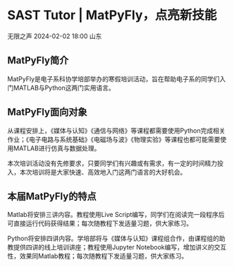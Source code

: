 # SAST Tutor | MatPyFly，点亮新技能

无限之声 2024-02-02 18:00 山东

## MatPyFly简介

MatPyFly是电子系科协学培部举办的寒假培训活动，旨在帮助电子系的同学们入门MATLAB与Python这两门实用语言。

## MatPyFly面向对象

从课程安排上，《媒体与认知》《通信与网络》等课程都需要使用Python完成相关作业；《电子电路与系统基础》《电磁场与波》《物理实验》等课程也都可能需要使用MATLAB进行仿真与数据处理。

本次培训活动没有先修要求，只要同学们有兴趣或有需求，有一定的时间精力投入，本次培训将是大家快速、高效地入门这两门语言的大好机会。

## 本届MatPyFly的特点

Matlab将安排三讲内容。教程使用Live Script编写，同学们在阅读完一段程序后可直接运行代码获得结果；每次随教程下发适量习题，供大家练习。 

Python将安排四讲内容。学培部将与《媒体与认知》课程组合作，由课程组的助教提供四讲的线上培训讲座；教程使用Jupyter Notebook编写，增加讲义的交互性，效果同Matlab教程；每次随教程下发适量习题，供大家练习。